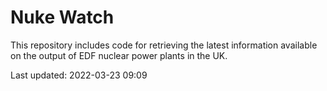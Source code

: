 # Nuke Watch

This repository includes code for retrieving the latest information available on the output of EDF nuclear power plants in the UK.

Last updated: 2022-03-23 09:09